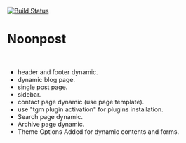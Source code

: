 [![Build Status](https://travis-ci.org/Automattic/_s.svg?branch=master)](https://travis-ci.org/Automattic/_s)

# Noonpost

‌

- header and footer dynamic.
- dynamic blog page.
- ‌single post page.
- ‌sidebar.
- ‌contact page dynamic (use page template).
- use "tgm plugin activation" for plugins installation.
- ‌Search page dynamic.
- ‌Archive page dynamic.
- ‌Theme Options Added for dynamic contents and forms.
